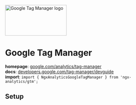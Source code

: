 <img 
    src="../../../assets/svg/gtm.svg" 
    alt="Google Tag Manager logo"
    height="100px"
    width="200px" />

# Google Tag Manager
__homepage__: [google.com/analytics/tag-manager](https://www.google.com/analytics/tag-manager/)  
__docs__: [developers.google.com/tag-manager/devguide](https://developers.google.com/tag-manager/devguide)  
__import__: `import { NgxAnalyticsGoogleTagManager } from 'ngx-analytics/gtm';`

## Setup
